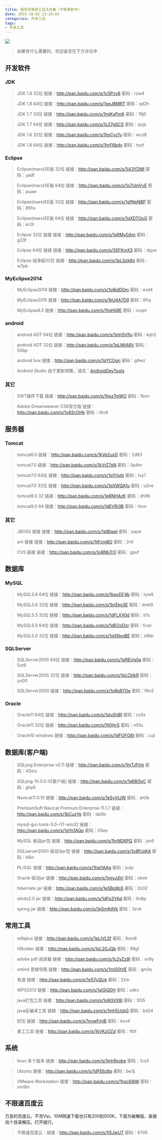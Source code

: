 ```yaml
---
title: 程序员常用工具大合集（不断更新中）
date: 2016-10-02 23:29:03
categories: 开发工具
tags:
- 开发工具
---
```


<img src="http://odlhbbkmh.bkt.clouddn.com/16-10-2/94935807.jpg"/>

<blockquote class="blockquote-center">如果有什么需要的，欢迎留言在下方评论中</blockquote>

<!--more-->


## 开发软件

### JDK

> JDK 1.8 32位 链接：http://pan.baidu.com/s/1c5Pcy6 密码：rzw4

> JDK 1.8 64位 链接：http://pan.baidu.com/s/1geJBMRT 密码：qd2h

> JDK 1.7 32位 链接：http://pan.baidu.com/s/1miKxPmK 密码：19j0

> JDK 1.7 64位 链接：http://pan.baidu.com/s/1c27gSCS 密码：qvja

> JDK 1.6 32位 链接：http://pan.baidu.com/s/1hsCyz1y 密码：wcz8

> JDK 1.6 64位 链接：http://pan.baidu.com/s/1hrF6bdy 密码：tozf

### Eclipse

> Eclipse(mars)SE版 32位 链接：http://pan.baidu.com/s/1i43YDMl 密码：yadf

> Eclipse(mars)SE版 64位 链接：http://pan.baidu.com/s/1o7UmVyE 密码：puaw

> Eclipse(mars)EE版 32位 链接：http://pan.baidu.com/s/1gfNpNBP 密码：85hs

> Eclipse(mars)EE版 64位 链接：http://pan.baidu.com/s/1qXDTOoG 密码：kc0l

> Eclipse 32位 链接 链接：http://pan.baidu.com/s/1eRMvGAm 密码：g23f

> Eclipse 64位 链接 链接：http://pan.baidu.com/s/1i5FKmX3 密码：dgue

> Eclipse 纯净版32位 链接：http://pan.baidu.com/s/1pLSzk6n 密码：w7pb

###  MyEclipse2014

> MyEclipse2014 链接：http://pan.baidu.com/s/1o8plDOm 密码：evd4

> MyEclipse2015 链接：http://pan.baidu.com/s/1kU4A7D9 密码：6fiq

> MyEclipse8.5 链接：http://pan.baidu.com/s/1hsHij9E 密码：cnqm

### android

> android ADT 64位 链接：http://pan.baidu.com/s/1mhSVflu 密码：kqh2

> android ADT 32位 链接：http://pan.baidu.com/s/1pLMtA8V 密码：50bp

> android box 链接：http://pan.baidu.com/s/1qYCOgri 密码：g9wz

> Android Studio 由于更新频繁，请去：[AndroidDevTools](http://www.androiddevtools.cn/)

### 其它

> SWT插件下载 链接：http://pan.baidu.com/s/1hsz7mWO 密码：fbnn

> Adobe Dreamweaver CS6官方版 链接：http://pan.baidu.com/s/1o82cOHk 密码：r6v8


## 服务器

### Tomcat

> tomcat6.0 链接：http://pan.baidu.com/s/1kVe2uxD 密码：2d83

> tomcat7.0 链接：http://pan.baidu.com/s/1kVrZ7sN 密码：0p4m

> tomcat7.0 64位 链接：http://pan.baidu.com/s/1qYrjybi 密码：lvy7

> tomcat7.0 32位 链接：http://pan.baidu.com/s/1qXWQA1u 密码：u2ne

> tomcat8.0 32 链接：http://pan.baidu.com/s/1eRNHAzK 密码：dh96

> tomcat9.0 64 链接：http://pan.baidu.com/s/1dEVRi3B 密码：htvn

### 其它

> JBOSS 链接 链接：http://pan.baidu.com/s/1sl8Iqwl 密码：pqze

> ant 链接 链接：http://pan.baidu.com/s/1jIFcmBO 密码：2nll

> CVS 链接 链接：http://pan.baidu.com/s/1o8Nb7rO 密码：gauf


## 数据库

### MySQL

> MySQL5.6 64位 链接：http://pan.baidu.com/s/1bpvDF4b 密码：tyw8

> MySQL5.6 32位 链接：http://pan.baidu.com/s/1hrEkg3E 密码：dmk9

> MySQL5.5 32位 链接：http://pan.baidu.com/s/1dFLXX0d 密码：tt1c

> MySQL5.0 64位 链接：http://pan.baidu.com/s/1dEOzDzr 密码：fcse

> MySQL5.0 32位 链接：http://pan.baidu.com/s/1qXNxoBE 密码：x6kb

### SQLServer

> SQLServer2005 64位 链接：http://pan.baidu.com/s/1eREUg0a 密码：5xt8

> SQLServer2005 32位 链接：http://pan.baidu.com/s/1pLCklkR 密码：yo00

> SQLServer2000 链接：http://pan.baidu.com/s/1o8pR7Oe 密码：f9n2

### Oracle

> Oracle11 64位 链接：http://pan.baidu.com/s/1slu5hBf 密码：cx5x

> Oracle11 32位 链接：http://pan.baidu.com/s/1jI0jhrS 密码：n55s

> Oracle10 windows 链接：http://pan.baidu.com/s/1dFOFO6t 密码：cuji


## 数据库(客户端)

> SQLyog Enterprise v5.11 链接：http://pan.baidu.com/s/1hrTJfVm 密码：43mz

> SQLyog-10.0.0-0[客户端] 链接：http://pan.baidu.com/s/1eR8i5xC 密码：ghy6

> Navicat11.0.10 链接：http://pan.baidu.com/s/1eSyVtJW 密码：ah5k

> PremiumSoft Navicat Premium Enterprise 11.1.7 链接：http://pan.baidu.com/s/1bCuzYe 密码：dp0b

> mysql-gui-tools-5.0-r17-win32 链接：http://pan.baidu.com/s/1qYo1AQo 密码：05es

> MySQL 驱动jar包 链接：http://pan.baidu.com/s/1hrND6PQ 密码：pir6

> SQLserver2000 驱动3jar包 链接：http://pan.baidu.com/s/1o8PJxKA 密码：k6in

> PL/SQL 链接：http://pan.baidu.com/s/1hst1AAg 密码：jcdy

> Oracle 驱动jar 链接：http://pan.baidu.com/s/1miyJdVi 密码：obwt

> hibernate jar 链接：http://pan.baidu.com/s/1eSBg9pS 密码：0z02

> struts2.0 jar 链接：http://pan.baidu.com/s/1dFp3YAd 密码：0n6p

> spring jar 链接：http://pan.baidu.com/s/1eSmKdVk 密码：3zvk


## 常用工具

> editplus 链接：http://pan.baidu.com/s/1pLIVLSf 密码：9om6

> HBuilder 链接：http://pan.baidu.com/s/1pL2GJQb 密码：99gf

> adobe pdf 阅读器 链接：http://pan.baidu.com/s/1c2yZz9I 密码：sv9y

> xmind 思维导图 链接：http://pan.baidu.com/s/1miS5tVE 密码：gm3s

> 有道 链接：http://pan.baidu.com/s/1eS7cQUe 密码：2zin

> WPS2013 链接：http://pan.baidu.com/s/1slGjQ0H 密码：xdkn

> java打包工具 链接：http://pan.baidu.com/s/1o8GVX8I 密码：3l55

> java反编译工具 链接：http://pan.baidu.com/s/1mh5UzkG 密码：bd24

> 好压 链接：http://pan.baidu.com/s/1nvwFmjB 密码：kvv4

> 美工工具 链接：http://pan.baidu.com/s/1kVKzOZd 密码：ft0t

## 系统

> linux 多个版本 链接：http://pan.baidu.com/s/1mh9sobe 密码：1cs3

> Ubuntu 链接：http://pan.baidu.com/s/1dFE6z6p 密码：be3j

> VMware Workstation 链接：http://pan.baidu.com/s/1hsc69iW 密码：nm9m

## 不限速百度云

万恶的百度云，不充Vip。10M网速下载也只有200到500K。下面为破解版，直接找个目录解压，打开就行。

> 不限速百度云：链接：http://pan.baidu.com/s/1i5JieUT 密码：6705

